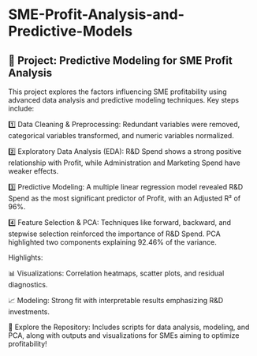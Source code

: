# SME-Profit-Analysis-and-Predictive-Models

## 🚀 Project: Predictive Modeling for SME Profit Analysis

This project explores the factors influencing SME profitability using advanced data analysis and predictive modeling techniques. Key steps include:

1️⃣ Data Cleaning & Preprocessing: Redundant variables were removed, categorical variables transformed, and numeric variables normalized.

2️⃣ Exploratory Data Analysis (EDA): R&D Spend shows a strong positive relationship with Profit, while Administration and Marketing Spend have weaker effects.

3️⃣ Predictive Modeling: A multiple linear regression model revealed R&D Spend as the most significant predictor of Profit, with an Adjusted R² of 96%.

4️⃣ Feature Selection & PCA: Techniques like forward, backward, and stepwise selection reinforced the importance of R&D Spend. PCA highlighted two components explaining 92.46% of the variance.

Highlights:

📊 Visualizations: Correlation heatmaps, scatter plots, and residual diagnostics.

📈 Modeling: Strong fit with interpretable results emphasizing R&D investments.

🔗 Explore the Repository: Includes scripts for data analysis, modeling, and PCA, along with outputs and visualizations for SMEs aiming to optimize profitability!
